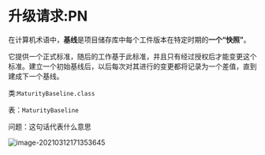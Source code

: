 # 升级请求:PN

在计算机术语中，**基线**是项目储存库中每个工件版本在特定时期的**一个“快照”**。

它提供一个正式标准，随后的工作基于此标准，并且只有经过授权后才能变更这个标准。建立一个初始基线后，以后每次对其进行的变更都将记录为一个差值，直到建成下一个基线。

类:`MaturityBaseline.class`

表：`MaturityBaseline`

问题：这句话代表什么意思

![image-20210312171353645](C:\Users\DELL\AppData\Roaming\Typora\typora-user-images\image-20210312171353645.png)

